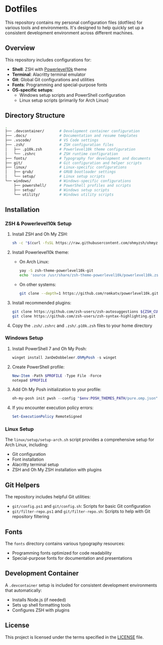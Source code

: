 # Dotfiles

This repository contains my personal configuration files (dotfiles) for various tools and environments. It's designed to help quickly set up a consistent development environment across different machines.

## Overview

This repository includes configurations for:

- **Shell**: ZSH with [Powerlevel10k](https://github.com/romkatv/powerlevel10k) theme
- **Terminal**: Alacritty terminal emulator
- **Git**: Global Git configurations and utilities
- **Fonts**: Programming and special-purpose fonts
- **OS-specific setups**:
  - Windows setup scripts and PowerShell configuration
  - Linux setup scripts (primarily for Arch Linux)

## Directory Structure

```sh
.
├── .devcontainer/       # Development container configuration
├── .docs/               # Documentation and resume templates
├── .vscode/             # VS Code settings
├── .zsh/                # ZSH configuration files
│   ├── .p10k.zsh        # Powerlevel10k theme configuration
│   └── .zshrc           # ZSH runtime configuration
├── fonts/               # Typography for development and documents
├── git/                 # Git configuration and helper scripts
├── linux/               # Linux-specific configurations
│   ├── grub/            # GRUB bootloader settings
│   └── setup/           # Linux setup scripts
└── windows/             # Windows-specific configurations
    ├── powershell/      # PowerShell profiles and scripts
    ├── setup/           # Windows setup scripts
    └── utility/         # Windows utility scripts
```

## Installation

### ZSH & Powerlevel10k Setup

1. Install ZSH and Oh My ZSH:

   ```bash
   sh -c "$(curl -fsSL https://raw.githubusercontent.com/ohmyzsh/ohmyzsh/master/tools/install.sh)"
   ```

2. Install Powerlevel10k theme:
   - On Arch Linux:

     ```bash
     yay -S zsh-theme-powerlevel10k-git
     echo 'source /usr/share/zsh-theme-powerlevel10k/powerlevel10k.zsh-theme' >>~/.zshrc
     ```

   - On other systems:

     ```bash
     git clone --depth=1 https://github.com/romkatv/powerlevel10k.git ${ZSH_CUSTOM:-$HOME/.oh-my-zsh/custom}/themes/powerlevel10k
     ```

3. Install recommended plugins:

   ```bash
   git clone https://github.com/zsh-users/zsh-autosuggestions ${ZSH_CUSTOM:-~/.oh-my-zsh/custom}/plugins/zsh-autosuggestions
   git clone https://github.com/zsh-users/zsh-syntax-highlighting.git ${ZSH_CUSTOM:-~/.oh-my-zsh/custom}/plugins/zsh-syntax-highlighting
   ```

4. Copy the `.zsh/.zshrc` and `.zsh/.p10k.zsh` files to your home directory

### Windows Setup

1. Install PowerShell 7 and Oh My Posh:

   ```powershell
   winget install JanDeDobbeleer.OhMyPosh -s winget
   ```

2. Create PowerShell profile:

   ```powershell
   New-Item -Path $PROFILE -Type File -Force
   notepad $PROFILE
   ```

3. Add Oh My Posh initialization to your profile:

   ```powershell
   oh-my-posh init pwsh --config "$env:POSH_THEMES_PATH/pure.omp.json" | Invoke-Expression
   ```

4. If you encounter execution policy errors:

   ```powershell
   Set-ExecutionPolicy RemoteSigned
   ```

### Linux Setup

The `linux/setup/setup-arch.sh` script provides a comprehensive setup for Arch Linux, including:

- Git configuration
- Font installation
- Alacritty terminal setup
- ZSH and Oh My ZSH installation with plugins

## Git Helpers

The repository includes helpful Git utilities:

- `git/config.ps1` and `git/config.sh`: Scripts for basic Git configuration
- `git/filter-repo.ps1` and `git/filter-repo.sh`: Scripts to help with Git repository filtering

## Fonts

The `fonts` directory contains various typography resources:

- Programming fonts optimized for code readability
- Special-purpose fonts for documentation and presentations

## Development Container

A `.devcontainer` setup is included for consistent development environments that automatically:

- Installs Node.js (if needed)
- Sets up shell formatting tools
- Configures ZSH with plugins

## License

This project is licensed under the terms specified in the [LICENSE](LICENSE) file.
